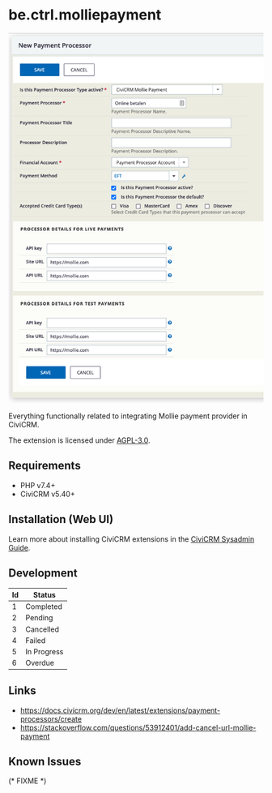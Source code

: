 # be.ctrl.molliepayment

![Screenshot](./images/payment.png)

Everything functionally related to integrating Mollie payment provider in CiviCRM.

The extension is licensed under [AGPL-3.0](LICENSE.txt).

## Requirements

* PHP v7.4+
* CiviCRM v5.40+

## Installation (Web UI)

Learn more about installing CiviCRM extensions in the [CiviCRM Sysadmin Guide](https://docs.civicrm.org/sysadmin/en/latest/customize/extensions/).

## Development

| Id | Status      |
|----|-------------|
| 1  | Completed   |
| 2  | Pending     |
| 3  | Cancelled   |
| 4  | Failed      |
| 5  | In Progress |
| 6  | Overdue     |

## Links

- https://docs.civicrm.org/dev/en/latest/extensions/payment-processors/create
- https://stackoverflow.com/questions/53912401/add-cancel-url-mollie-payment

## Known Issues

(* FIXME *)
